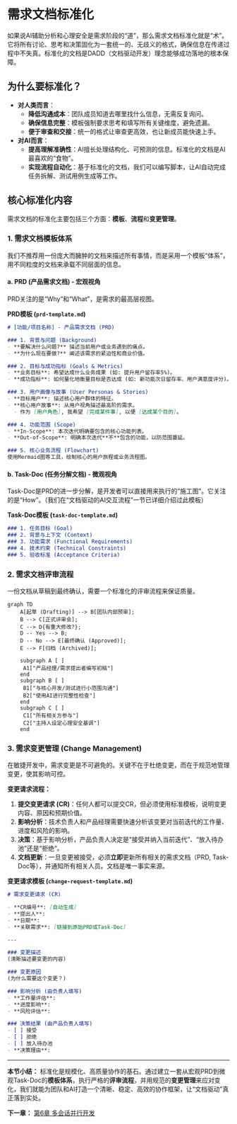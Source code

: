 # 需求文档标准化

如果说AI辅助分析和心理安全是需求阶段的“道”，那么需求文档标准化就是“术”。它将所有讨论、思考和决策固化为一套统一的、无歧义的格式，确保信息在传递过程中不失真。标准化的文档是DADD（文档驱动开发）理念能够成功落地的根本保障。

## 为什么要标准化？

- **对人类而言**：
  - **降低沟通成本**：团队成员知道去哪里找什么信息，无需反复询问。
  - **确保信息完整**：模板强制要求思考和填写所有关键维度，避免遗漏。
  - **便于审查和交接**：统一的格式让审查更高效，也让新成员能快速上手。
- **对AI而言**：
  - **提高理解准确性**：AI擅长处理结构化、可预测的信息。标准化的文档是AI最喜欢的“食物”。
  - **实现流程自动化**：基于标准化的文档，我们可以编写脚本，让AI自动完成任务拆解、测试用例生成等工作。

## 核心标准化内容

需求文档的标准化主要包括三个方面：**模板**、**流程**和**变更管理**。

### 1. 需求文档模板体系

我们不推荐用一份庞大而臃肿的文档来描述所有事情，而是采用一个模板“体系”，用不同粒度的文档来承载不同层面的信息。

#### a. PRD (产品需求文档) - 宏观视角

PRD关注的是“Why”和“What”，是需求的最高层视图。

**PRD模板 (`prd-template.md`)**
```markdown
# [功能/项目名称] - 产品需求文档 (PRD)

### 1. 背景与问题 (Background)
- **要解决什么问题?** 描述当前用户或业务遇到的痛点。
- **为什么现在要做?** 阐述该需求的紧迫性和商业价值。

### 2. 目标与成功指标 (Goals & Metrics)
- **业务目标**: 希望达成什么业务成果 (如: 提升用户留存率5%)。
- **成功指标**: 如何量化地衡量目标是否达成 (如: 新功能次日留存率、用户满意度评分)。

### 3. 用户画像与故事 (User Personas & Stories)
- **目标用户**: 描述核心用户群体的特征。
- **核心用户故事**: 从用户视角描述最高阶的需求。
  - 作为 [用户角色], 我希望 [完成某件事], 以便 [达成某个目的]。

### 4. 功能范围 (Scope)
- **In-Scope**: 本次迭代明确要包含的核心功能列表。
- **Out-of-Scope**: 明确本次迭代**不**包含的功能，以防范围蔓延。

### 5. 核心业务流程 (Flowchart)
使用Mermaid图等工具，绘制核心的用户旅程或业务流程图。
```

#### b. Task-Doc (任务分解文档) - 微观视角

Task-Doc是PRD的进一步分解，是开发者可以直接用来执行的“施工图”。它关注的是“How”。（我们在“文档驱动的AI交互流程”一节已详细介绍过此模板）

**Task-Doc模板 (`task-doc-template.md`)**
```markdown
### 1. 任务目标 (Goal)
### 2. 背景与上下文 (Context)
### 3. 功能需求 (Functional Requirements)
### 4. 技术约束 (Technical Constraints)
### 5. 验收标准 (Acceptance Criteria)
```

### 2. 需求文档评审流程

一份文档从草稿到最终确认，需要一个标准化的评审流程来保证质量。

```mermaid
graph TD
    A[起草 (Drafting)] --> B[团队内部预审];
    B --> C[正式评审会];
    C --> D{有重大修改?};
    D -- Yes --> B;
    D -- No --> E[最终确认 (Approved)];
    E --> F[归档 (Archived)];

    subgraph A [ ]
     A1["产品经理/需求提出者编写初稿"]
    end
    subgraph B [ ]
     B1["与核心开发/测试进行小范围沟通"]
     B2["使用AI进行完整性检查"]
    end
    subgraph C [ ]
     C1["所有相关方参与"]
     C2["主持人设定心理安全基调"]
    end
```

### 3. 需求变更管理 (Change Management)

在敏捷开发中，需求变更是不可避免的。关键不在于杜绝变更，而在于规范地管理变更，使其影响可控。

**变更请求流程：**
1.  **提交变更请求 (CR)**：任何人都可以提交CR，但必须使用标准模板，说明变更内容、原因和预期价值。
2.  **影响分析**：技术负责人和产品经理需要快速分析该变更对当前迭代的工作量、进度和风险的影响。
3.  **决策**：基于影响分析，产品负责人决定是“接受并纳入当前迭代”、“放入待办池”还是“拒绝”。
4.  **文档更新**：一旦变更被接受，必须**立即**更新所有相关的需求文档（PRD, Task-Doc等），并通知所有相关人员。文档是唯一事实来源。

**变更请求模板 (`change-request-template.md`)**
```markdown
# 需求变更请求 (CR)

- **CR编号**: [自动生成]
- **提出人**:
- **日期**:
- **关联需求**: [链接到原始PRD或Task-Doc]

---

### 变更描述
(清晰描述要变更的内容)

### 变更原因
(为什么需要这个变更？)

### 影响分析 (由负责人填写)
- **工作量评估**:
- **进度影响**:
- **风险评估**:

### 决策结果 (由产品负责人填写)
- [ ] 接受
- [ ] 拒绝
- [ ] 放入待办池
- **决策理由**:
```

---

**本节小结：** 标准化是规模化、高质量协作的基石。通过建立一套从宏观PRD到微观Task-Doc的**模板体系**，执行严格的**评审流程**，并用规范的**变更管理**来应对变化，我们就能为团队和AI打造一个清晰、稳定、高效的协作框架，让“文档驱动”真正落到实处。

**下一章：** [第6章 多会话并行开发](part3/chapter6.md)